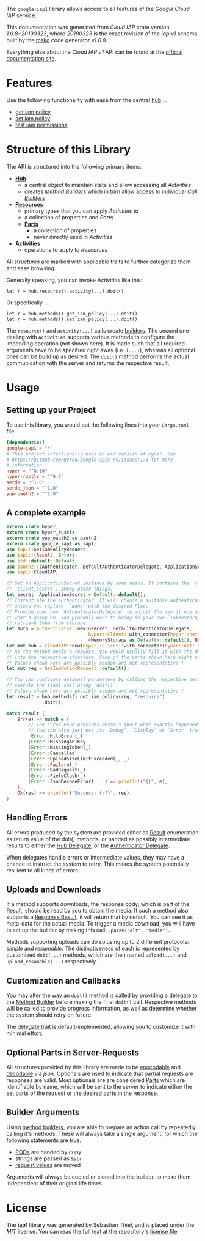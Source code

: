 <!---
DO NOT EDIT !
This file was generated automatically from 'src/mako/api/README.md.mako'
DO NOT EDIT !
-->
The `google-iap1` library allows access to all features of the *Google Cloud IAP* service.

This documentation was generated from *Cloud IAP* crate version *1.0.8+20190323*, where *20190323* is the exact revision of the *iap:v1* schema built by the [mako](http://www.makotemplates.org/) code generator *v1.0.8*.

Everything else about the *Cloud IAP* *v1* API can be found at the
[official documentation site](https://cloud.google.com/iap).
# Features

Use the following functionality with ease from the central [hub](https://docs.rs/google-iap1/1.0.8+20190323/google_iap1/struct.CloudIAP.html) ... 


* [get iam policy](https://docs.rs/google-iap1/1.0.8+20190323/google_iap1/struct.MethodGetIamPolicyCall.html)
* [set iam policy](https://docs.rs/google-iap1/1.0.8+20190323/google_iap1/struct.MethodSetIamPolicyCall.html)
* [test iam permissions](https://docs.rs/google-iap1/1.0.8+20190323/google_iap1/struct.MethodTestIamPermissionCall.html)



# Structure of this Library

The API is structured into the following primary items:

* **[Hub](https://docs.rs/google-iap1/1.0.8+20190323/google_iap1/struct.CloudIAP.html)**
    * a central object to maintain state and allow accessing all *Activities*
    * creates [*Method Builders*](https://docs.rs/google-iap1/1.0.8+20190323/google_iap1/trait.MethodsBuilder.html) which in turn
      allow access to individual [*Call Builders*](https://docs.rs/google-iap1/1.0.8+20190323/google_iap1/trait.CallBuilder.html)
* **[Resources](https://docs.rs/google-iap1/1.0.8+20190323/google_iap1/trait.Resource.html)**
    * primary types that you can apply *Activities* to
    * a collection of properties and *Parts*
    * **[Parts](https://docs.rs/google-iap1/1.0.8+20190323/google_iap1/trait.Part.html)**
        * a collection of properties
        * never directly used in *Activities*
* **[Activities](https://docs.rs/google-iap1/1.0.8+20190323/google_iap1/trait.CallBuilder.html)**
    * operations to apply to *Resources*

All *structures* are marked with applicable traits to further categorize them and ease browsing.

Generally speaking, you can invoke *Activities* like this:

```Rust,ignore
let r = hub.resource().activity(...).doit()
```

Or specifically ...

```ignore
let r = hub.methods().get_iam_policy(...).doit()
let r = hub.methods().set_iam_policy(...).doit()
```

The `resource()` and `activity(...)` calls create [builders][builder-pattern]. The second one dealing with `Activities` 
supports various methods to configure the impending operation (not shown here). It is made such that all required arguments have to be 
specified right away (i.e. `(...)`), whereas all optional ones can be [build up][builder-pattern] as desired.
The `doit()` method performs the actual communication with the server and returns the respective result.

# Usage

## Setting up your Project

To use this library, you would put the following lines into your `Cargo.toml` file:

```toml
[dependencies]
google-iap1 = "*"
# This project intentionally uses an old version of Hyper. See
# https://github.com/Byron/google-apis-rs/issues/173 for more
# information.
hyper = "^0.10"
hyper-rustls = "^0.6"
serde = "^1.0"
serde_json = "^1.0"
yup-oauth2 = "^1.0"
```

## A complete example

```Rust
extern crate hyper;
extern crate hyper_rustls;
extern crate yup_oauth2 as oauth2;
extern crate google_iap1 as iap1;
use iap1::GetIamPolicyRequest;
use iap1::{Result, Error};
use std::default::Default;
use oauth2::{Authenticator, DefaultAuthenticatorDelegate, ApplicationSecret, MemoryStorage};
use iap1::CloudIAP;

// Get an ApplicationSecret instance by some means. It contains the `client_id` and 
// `client_secret`, among other things.
let secret: ApplicationSecret = Default::default();
// Instantiate the authenticator. It will choose a suitable authentication flow for you, 
// unless you replace  `None` with the desired Flow.
// Provide your own `AuthenticatorDelegate` to adjust the way it operates and get feedback about 
// what's going on. You probably want to bring in your own `TokenStorage` to persist tokens and
// retrieve them from storage.
let auth = Authenticator::new(&secret, DefaultAuthenticatorDelegate,
                              hyper::Client::with_connector(hyper::net::HttpsConnector::new(hyper_rustls::TlsClient::new())),
                              <MemoryStorage as Default>::default(), None);
let mut hub = CloudIAP::new(hyper::Client::with_connector(hyper::net::HttpsConnector::new(hyper_rustls::TlsClient::new())), auth);
// As the method needs a request, you would usually fill it with the desired information
// into the respective structure. Some of the parts shown here might not be applicable !
// Values shown here are possibly random and not representative !
let mut req = GetIamPolicyRequest::default();

// You can configure optional parameters by calling the respective setters at will, and
// execute the final call using `doit()`.
// Values shown here are possibly random and not representative !
let result = hub.methods().get_iam_policy(req, "resource")
             .doit();

match result {
    Err(e) => match e {
        // The Error enum provides details about what exactly happened.
        // You can also just use its `Debug`, `Display` or `Error` traits
         Error::HttpError(_)
        |Error::MissingAPIKey
        |Error::MissingToken(_)
        |Error::Cancelled
        |Error::UploadSizeLimitExceeded(_, _)
        |Error::Failure(_)
        |Error::BadRequest(_)
        |Error::FieldClash(_)
        |Error::JsonDecodeError(_, _) => println!("{}", e),
    },
    Ok(res) => println!("Success: {:?}", res),
}

```
## Handling Errors

All errors produced by the system are provided either as [Result](https://docs.rs/google-iap1/1.0.8+20190323/google_iap1/enum.Result.html) enumeration as return value of 
the doit() methods, or handed as possibly intermediate results to either the 
[Hub Delegate](https://docs.rs/google-iap1/1.0.8+20190323/google_iap1/trait.Delegate.html), or the [Authenticator Delegate](https://docs.rs/yup-oauth2/*/yup_oauth2/trait.AuthenticatorDelegate.html).

When delegates handle errors or intermediate values, they may have a chance to instruct the system to retry. This 
makes the system potentially resilient to all kinds of errors.

## Uploads and Downloads
If a method supports downloads, the response body, which is part of the [Result](https://docs.rs/google-iap1/1.0.8+20190323/google_iap1/enum.Result.html), should be
read by you to obtain the media.
If such a method also supports a [Response Result](https://docs.rs/google-iap1/1.0.8+20190323/google_iap1/trait.ResponseResult.html), it will return that by default.
You can see it as meta-data for the actual media. To trigger a media download, you will have to set up the builder by making
this call: `.param("alt", "media")`.

Methods supporting uploads can do so using up to 2 different protocols: 
*simple* and *resumable*. The distinctiveness of each is represented by customized 
`doit(...)` methods, which are then named `upload(...)` and `upload_resumable(...)` respectively.

## Customization and Callbacks

You may alter the way an `doit()` method is called by providing a [delegate](https://docs.rs/google-iap1/1.0.8+20190323/google_iap1/trait.Delegate.html) to the 
[Method Builder](https://docs.rs/google-iap1/1.0.8+20190323/google_iap1/trait.CallBuilder.html) before making the final `doit()` call. 
Respective methods will be called to provide progress information, as well as determine whether the system should 
retry on failure.

The [delegate trait](https://docs.rs/google-iap1/1.0.8+20190323/google_iap1/trait.Delegate.html) is default-implemented, allowing you to customize it with minimal effort.

## Optional Parts in Server-Requests

All structures provided by this library are made to be [enocodable](https://docs.rs/google-iap1/1.0.8+20190323/google_iap1/trait.RequestValue.html) and 
[decodable](https://docs.rs/google-iap1/1.0.8+20190323/google_iap1/trait.ResponseResult.html) via *json*. Optionals are used to indicate that partial requests are responses 
are valid.
Most optionals are are considered [Parts](https://docs.rs/google-iap1/1.0.8+20190323/google_iap1/trait.Part.html) which are identifiable by name, which will be sent to 
the server to indicate either the set parts of the request or the desired parts in the response.

## Builder Arguments

Using [method builders](https://docs.rs/google-iap1/1.0.8+20190323/google_iap1/trait.CallBuilder.html), you are able to prepare an action call by repeatedly calling it's methods.
These will always take a single argument, for which the following statements are true.

* [PODs][wiki-pod] are handed by copy
* strings are passed as `&str`
* [request values](https://docs.rs/google-iap1/1.0.8+20190323/google_iap1/trait.RequestValue.html) are moved

Arguments will always be copied or cloned into the builder, to make them independent of their original life times.

[wiki-pod]: http://en.wikipedia.org/wiki/Plain_old_data_structure
[builder-pattern]: http://en.wikipedia.org/wiki/Builder_pattern
[google-go-api]: https://github.com/google/google-api-go-client

# License
The **iap1** library was generated by Sebastian Thiel, and is placed 
under the *MIT* license.
You can read the full text at the repository's [license file][repo-license].

[repo-license]: https://github.com/Byron/google-apis-rsblob/master/LICENSE.md
